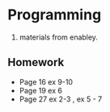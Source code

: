 # Programming

1. materials from enabley.

## Homework

- Page 16 ex 9-10
- Page 19 ex 6
- Page 27 ex 2-3 , ex 5 - 7
